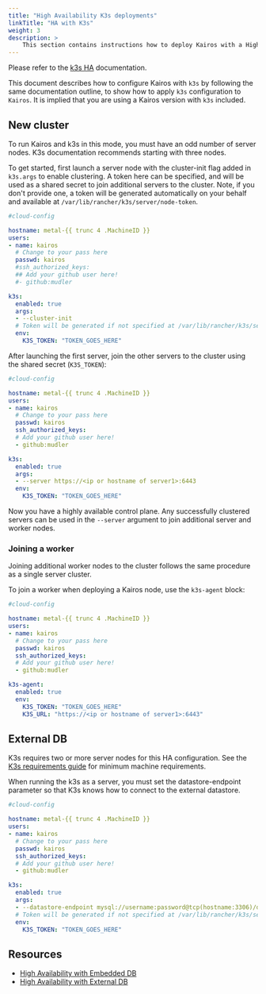 ```yaml
---
title: "High Availability K3s deployments"
linkTitle: "HA with K3s"
weight: 3
description: > 
    This section contains instructions how to deploy Kairos with a High Available control-plane for K3s 
---
```


Please refer to the [k3s HA](https://docs.k3s.io/installation/ha-embedded) documentation. 

This document describes how to configure Kairos with `k3s` by following the same documentation outline, to show how to apply `k3s` configuration to `Kairos`. It is implied that you are using a Kairos version with `k3s` included.

## New cluster

To run Kairos and k3s in this mode, you must have an odd number of server nodes. K3s documentation recommends starting with three nodes.

To get started, first launch a server node with the cluster-init flag added in `k3s.args` to enable clustering. A token here can be specified, and will be used as a shared secret to join additional servers to the cluster. Note, if you don't provide one, a token will be generated automatically on your behalf and available at `/var/lib/rancher/k3s/server/node-token`.

```yaml
#cloud-config

hostname: metal-{{ trunc 4 .MachineID }}
users:
- name: kairos
  # Change to your pass here
  passwd: kairos
  #ssh_authorized_keys:
  ## Add your github user here!
  #- github:mudler

k3s:
  enabled: true
  args:
  - --cluster-init
  # Token will be generated if not specified at /var/lib/rancher/k3s/server/node-token
  env:
    K3S_TOKEN: "TOKEN_GOES_HERE"
```

After launching the first server, join the other servers to the cluster using the shared secret (`K3S_TOKEN`):

```yaml
#cloud-config

hostname: metal-{{ trunc 4 .MachineID }}
users:
- name: kairos
  # Change to your pass here
  passwd: kairos
  ssh_authorized_keys:
  # Add your github user here!
  - github:mudler

k3s:
  enabled: true
  args:
  - --server https://<ip or hostname of server1>:6443
  env:
    K3S_TOKEN: "TOKEN_GOES_HERE"
```

Now you have a highly available control plane. Any successfully clustered servers can be used in the `--server` argument to join additional server and worker nodes. 

### Joining a worker

Joining additional worker nodes to the cluster follows the same procedure as a single server cluster.

To join a worker when deploying a Kairos node, use the `k3s-agent` block:

```yaml
#cloud-config

hostname: metal-{{ trunc 4 .MachineID }}
users:
- name: kairos
  # Change to your pass here
  passwd: kairos
  ssh_authorized_keys:
  # Add your github user here!
  - github:mudler

k3s-agent:
  enabled: true
  env:
    K3S_TOKEN: "TOKEN_GOES_HERE"
    K3S_URL: "https://<ip or hostname of server1>:6443"
```

## External DB

K3s requires two or more server nodes for this HA configuration. See the [K3s requirements guide](https://docs.k3s.io/installation/requirements) for minimum machine requirements.

When running the k3s as a server, you must set the datastore-endpoint parameter so that K3s knows how to connect to the external datastore. 

```yaml
#cloud-config

hostname: metal-{{ trunc 4 .MachineID }}
users:
- name: kairos
  # Change to your pass here
  passwd: kairos
  ssh_authorized_keys:
  # Add your github user here!
  - github:mudler

k3s:
  enabled: true
  args:
  - --datastore-endpoint mysql://username:password@tcp(hostname:3306)/database-name
  # Token will be generated if not specified at /var/lib/rancher/k3s/server/node-token
  env:
    K3S_TOKEN: "TOKEN_GOES_HERE"
```
## Resources

- [High Availability with Embedded DB](https://docs.k3s.io/installation/ha-embedded)
- [High Availability with External DB](https://docs.k3s.io/installation/ha)